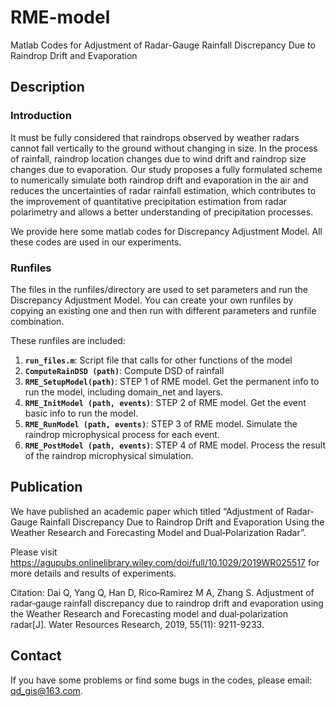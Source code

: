 # RME-model
Matlab Codes for Adjustment of Radar-Gauge Rainfall Discrepancy Due to Raindrop Drift and Evaporation

## Description
### Introduction 
It must be fully considered that raindrops observed by weather radars cannot fall vertically to the ground without changing in size. In the process of rainfall, raindrop location changes due to wind drift and raindrop size changes due to evaporation. Our study proposes a fully formulated scheme to numerically simulate both raindrop drift and evaporation in the air and reduces the uncertainties of radar rainfall estimation, which contributes to the improvement of quantitative precipitation estimation from radar polarimetry and allows a better understanding of precipitation processes.

We provide here some matlab codes for Discrepancy Adjustment Model. All these codes are used in our experiments.
	
### Runfiles
The files in the runfiles/directory are used to set parameters and run the Discrepancy Adjustment Model. You can create your own runfiles by copying an existing one and then run with different parameters and runfile combination.

These runfiles are included:
1.	**`run_files.m`**: Script file that calls for other functions of the model
2.	**`ComputeRainDSD (path)`**: Compute DSD of rainfall
3.	**`RME_SetupModel(path)`**: STEP 1 of RME model. Get the permanent info to run the model, including domain_net and layers.
4.	**`RME_InitModel (path, events)`**: STEP 2 of RME model. Get the event basic info to run the model.
5.	**`RME_RunModel (path, events)`**: STEP 3 of RME model. Simulate the raindrop microphysical process for each event.
6.	**`RME_PostModel (path, events)`**: STEP 4 of RME model. Process the result of the raindrop microphysical simulation.

## Publication
We have published an academic paper which titled “Adjustment of Radar‐Gauge Rainfall Discrepancy Due to Raindrop Drift and Evaporation Using the Weather Research and Forecasting Model and Dual‐Polarization Radar”.

Please visit <https://agupubs.onlinelibrary.wiley.com/doi/full/10.1029/2019WR025517> for more details and results of experiments.

Citation: Dai Q, Yang Q, Han D, Rico‐Ramirez M A, Zhang S. Adjustment of radar‐gauge rainfall discrepancy due to raindrop drift and evaporation using the Weather Research and Forecasting model and dual‐polarization radar[J]. Water Resources Research, 2019, 55(11): 9211-9233.

## Contact
If you have some problems or find some bugs in the codes, please email: qd_gis@163.com.
